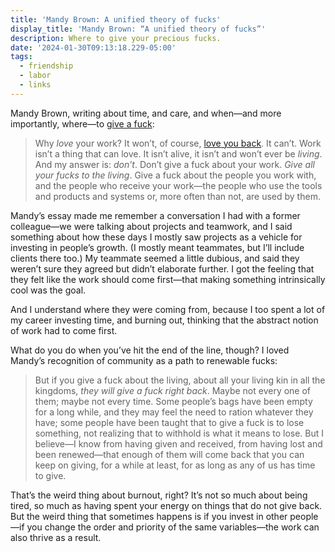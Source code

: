 ```yaml
---
title: 'Mandy Brown: A unified theory of fucks'
display_title: 'Mandy Brown: “A unified theory of fucks”'
description: Where to give your precious fucks.
date: '2024-01-30T09:13:18.229-05:00'
tags:
  - friendship
  - labor
  - links
---
```


Mandy Brown, writing about time, and care, and when—and more importantly, where—to [give a fuck](https://aworkinglibrary.com/writing/unified-theory-of------):

> Why *love* your work? It won’t, of course, [love you back](https://aworkinglibrary.com/reading/work-wont-love-you-back). It can’t. Work isn’t a thing that can love. It isn’t alive, it isn’t and won’t ever be *living*. And my answer is: *don’t*. Don’t give a fuck about your work. *Give all your fucks to the living*. Give a fuck about the people you work with, and the people who receive your work—the people who use the tools and products and systems or, more often than not, are used by them.

Mandy’s essay made me remember a conversation I had with a former colleague—we were talking about projects and teamwork, and I said something about how these days I mostly saw projects as a vehicle for investing in people’s growth. (I mostly meant teammates, but I’ll include clients there too.) My teammate seemed a little dubious, and said they weren’t sure they agreed but didn’t elaborate further. I got the feeling that they felt like the work should come first—that making something intrinsically cool was the goal.

And I understand where they were coming from, because I too spent a lot of my career investing time, and burning out, thinking that the abstract notion of work had to come first.

What do you do when you’ve hit the end of the line, though? I loved Mandy’s recognition of community as a path to renewable fucks:

> But if you give a fuck about the living, about all your living kin in all the kingdoms, *they will give a fuck right back*. Maybe not every one of them; maybe not every time. Some people’s bags have been empty for a long while, and they may feel the need to ration whatever they have; some people have been taught that to give a fuck is to lose something, not realizing that to withhold is what it means to lose. But I believe—I know from having given and received, from having lost and been renewed—that enough of them will come back that you can keep on giving, for a while at least, for as long as any of us has time to give.

That’s the weird thing about burnout, right? It’s not so much about being tired, so much as having spent your energy on things that do not give back. But the weird thing that sometimes happens is if you invest in other people—if you change the order and priority of the same variables—the work can also thrive as a result.